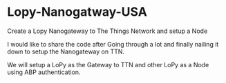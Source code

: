 # Lopy-Nanogatway-USA
Create a Lopy Nanogateway to The Things Network and setup a Node

I would like to share the code after Going through a lot and finally nailing it down to setup the Nanogateway on TTN.

We will setup a LoPy as the Gateway to TTN and other LoPy as a Node using ABP authentication.
